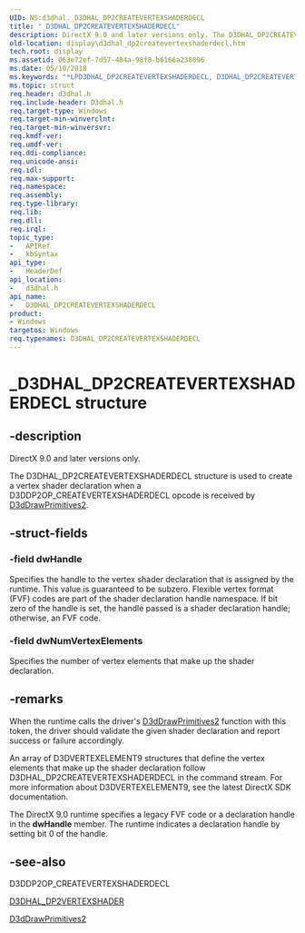 ```yaml
---
UID: NS:d3dhal._D3DHAL_DP2CREATEVERTEXSHADERDECL
title: "_D3DHAL_DP2CREATEVERTEXSHADERDECL"
description: DirectX 9.0 and later versions only. The D3DHAL_DP2CREATEVERTEXSHADERDECL structure is used to create a vertex shader declaration when a D3DDP2OP_CREATEVERTEXSHADERDECL opcode is received by D3dDrawPrimitives2.
old-location: display\d3dhal_dp2createvertexshaderdecl.htm
tech.root: display
ms.assetid: 063e72ef-7d57-484a-98f8-b6166a238096
ms.date: 05/10/2018
ms.keywords: "*LPD3DHAL_DP2CREATEVERTEXSHADERDECL, D3DHAL_DP2CREATEVERTEXSHADERDECL, D3DHAL_DP2CREATEVERTEXSHADERDECL structure [Display Devices], LPD3DHAL_DP2CREATEVERTEXSHADERDECL, LPD3DHAL_DP2CREATEVERTEXSHADERDECL structure pointer [Display Devices], _D3DHAL_DP2CREATEVERTEXSHADERDECL, d3dhal/D3DHAL_DP2CREATEVERTEXSHADERDECL, d3dhal/LPD3DHAL_DP2CREATEVERTEXSHADERDECL, d3dstrct_ae2ef7ce-67b3-4c91-b4d8-e3ff8b82734b.xml, display.d3dhal_dp2createvertexshaderdecl"
ms.topic: struct
req.header: d3dhal.h
req.include-header: D3dhal.h
req.target-type: Windows
req.target-min-winverclnt: 
req.target-min-winversvr: 
req.kmdf-ver: 
req.umdf-ver: 
req.ddi-compliance: 
req.unicode-ansi: 
req.idl: 
req.max-support: 
req.namespace: 
req.assembly: 
req.type-library: 
req.lib: 
req.dll: 
req.irql: 
topic_type:
-	APIRef
-	kbSyntax
api_type:
-	HeaderDef
api_location:
-	d3dhal.h
api_name:
-	D3DHAL_DP2CREATEVERTEXSHADERDECL
product:
- Windows
targetos: Windows
req.typenames: D3DHAL_DP2CREATEVERTEXSHADERDECL
---
```


# _D3DHAL_DP2CREATEVERTEXSHADERDECL structure


## -description



   DirectX 9.0 and later versions only.
   

The D3DHAL_DP2CREATEVERTEXSHADERDECL structure is used to create a vertex shader declaration when a D3DDP2OP_CREATEVERTEXSHADERDECL opcode is received by <a href="https://msdn.microsoft.com/6128ff7a-0d2c-48df-8b5e-cab33c5a74f5">D3dDrawPrimitives2</a>.


## -struct-fields




### -field dwHandle

Specifies the handle to the vertex shader declaration that is assigned by the runtime. This value is guaranteed to be subzero. Flexible vertex format (FVF) codes are part of the shader declaration handle namespace. If bit zero of the handle is set, the handle passed is a shader declaration handle; otherwise, an FVF code. 


### -field dwNumVertexElements

Specifies the number of vertex elements that make up the shader declaration. 


## -remarks



When the runtime calls the driver's <a href="https://msdn.microsoft.com/6128ff7a-0d2c-48df-8b5e-cab33c5a74f5">D3dDrawPrimitives2</a> function with this token, the driver should validate the given shader declaration and report success or failure accordingly. 

An array of D3DVERTEXELEMENT9 structures that define the vertex elements that make up the shader declaration follow D3DHAL_DP2CREATEVERTEXSHADERDECL in the command stream. For more information about D3DVERTEXELEMENT9, see the latest DirectX SDK documentation.

The DirectX 9.0 runtime specifies a legacy FVF code or a declaration handle in the <b>dwHandle</b> member. The runtime indicates a declaration handle by setting bit 0 of the handle. 




## -see-also




D3DDP2OP_CREATEVERTEXSHADERDECL



<a href="https://msdn.microsoft.com/library/windows/hardware/ff545925">D3DHAL_DP2VERTEXSHADER</a>



<a href="https://msdn.microsoft.com/6128ff7a-0d2c-48df-8b5e-cab33c5a74f5">D3dDrawPrimitives2</a>
 

 

